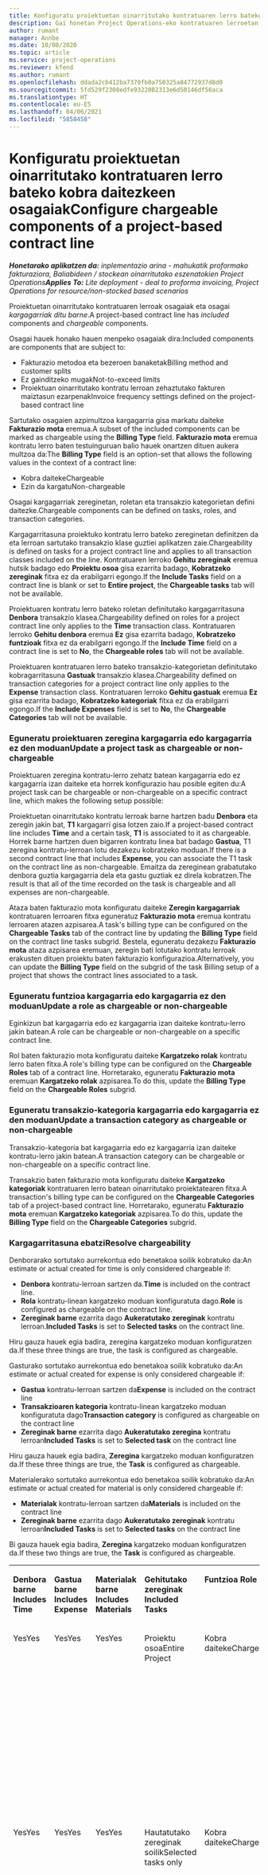 ```yaml
---
title: Konfiguratu proiektuetan oinarritutako kontratuaren lerro bateko kobra daitezkeen osagaiak
description: Gai honetan Project Operations-eko kontratuaren lerroetan osagai kargagarriak gehitzeko moduari buruzko informazioa eskaintzen du.
author: rumant
manager: Annbe
ms.date: 10/08/2020
ms.topic: article
ms.service: project-operations
ms.reviewer: kfend
ms.author: rumant
ms.openlocfilehash: ddada2cb412ba7370fb0a750325a84772937d8d0
ms.sourcegitcommit: 5fd529f2308edfe9322082313e6d50146df56aca
ms.translationtype: HT
ms.contentlocale: eu-ES
ms.lasthandoff: 04/06/2021
ms.locfileid: "5858458"
---
```

# <a name="configure-chargeable-components-of-a-project-based-contract-line"></a><span data-ttu-id="c1196-103">Konfiguratu proiektuetan oinarritutako kontratuaren lerro bateko kobra daitezkeen osagaiak</span><span class="sxs-lookup"><span data-stu-id="c1196-103">Configure chargeable components of a project-based contract line</span></span>

<span data-ttu-id="c1196-104">_**Honetarako aplikatzen da:** inplementazio arina - mahukatik proformako fakturaziora, Baliabideen / stockean oinarritutako eszenatokien Project Operations_</span><span class="sxs-lookup"><span data-stu-id="c1196-104">_**Applies To:** Lite deployment - deal to proforma invoicing, Project Operations for resource/non-stocked based scenarios_</span></span>

<span data-ttu-id="c1196-105">Proiektuetan oinarritutako kontratuaren lerroak osagaiak eta osagai *kargagarriak* *ditu barne*.</span><span class="sxs-lookup"><span data-stu-id="c1196-105">A project-based contract line has *included* components and *chargeable* components.</span></span>

<span data-ttu-id="c1196-106">Osagai hauek honako hauen menpeko osagaiak dira:</span><span class="sxs-lookup"><span data-stu-id="c1196-106">Included components are components that are subject to:</span></span>

  - <span data-ttu-id="c1196-107">Fakturazio metodoa eta bezeroen banaketak</span><span class="sxs-lookup"><span data-stu-id="c1196-107">Billing method and customer splits</span></span>
  - <span data-ttu-id="c1196-108">Ez gainditzeko mugak</span><span class="sxs-lookup"><span data-stu-id="c1196-108">Not-to-exceed limits</span></span> 
  - <span data-ttu-id="c1196-109">Proiektuan oinarritutako kontratu lerroan zehaztutako fakturen maiztasun ezarpenak</span><span class="sxs-lookup"><span data-stu-id="c1196-109">Invoice frequency settings defined on the project-based contract line</span></span>

<span data-ttu-id="c1196-110">Sartutako osagaien azpimultzoa kargagarria gisa markatu daiteke **Fakturazio mota** eremua.</span><span class="sxs-lookup"><span data-stu-id="c1196-110">A subset of the included components can be marked as chargeable using the **Billing Type** field.</span></span> <span data-ttu-id="c1196-111">**Fakturazio mota** eremua kontratu lerro baten testuinguruan balio hauek onartzen dituen aukera multzoa da:</span><span class="sxs-lookup"><span data-stu-id="c1196-111">The **Billing Type** field is an option-set that allows the following values in the context of a contract line:</span></span>

  - <span data-ttu-id="c1196-112">Kobra daiteke</span><span class="sxs-lookup"><span data-stu-id="c1196-112">Chargeable</span></span>
  - <span data-ttu-id="c1196-113">Ezin da kargatu</span><span class="sxs-lookup"><span data-stu-id="c1196-113">Non-chargeable</span></span>

<span data-ttu-id="c1196-114">Osagai kargagarriak zereginetan, roletan eta transakzio kategorietan defini daitezke.</span><span class="sxs-lookup"><span data-stu-id="c1196-114">Chargeable components can be defined on tasks, roles, and transaction categories.</span></span>

<span data-ttu-id="c1196-115">Kargagarritasuna proiektuko kontratu lerro bateko zereginetan definitzen da eta lerroan sartutako transakzio klase guztiei aplikatzen zaie.</span><span class="sxs-lookup"><span data-stu-id="c1196-115">Chargeability is defined on tasks for a project contract line and applies to all transaction classes included on the line.</span></span> <span data-ttu-id="c1196-116">Kontratuaren lerroko **Gehitu zereginak** eremua hutsik badago edo **Proiektu osoa** gisa ezarrita badago, **Kobratzeko zereginak** fitxa ez da erabilgarri egongo.</span><span class="sxs-lookup"><span data-stu-id="c1196-116">If the **Include Tasks** field on a contract line is blank or set to **Entire project**, the **Chargeable tasks** tab will not be available.</span></span>

<span data-ttu-id="c1196-117">Proiektuaren kontratu lerro bateko roletan definitutako kargagarritasuna **Denbora** transakzio klasea.</span><span class="sxs-lookup"><span data-stu-id="c1196-117">Chargeability defined on roles for a project contract line only applies to the **Time** transaction class.</span></span> <span data-ttu-id="c1196-118">Kontratuaren lerroko **Gehitu denbora** eremua **Ez** gisa ezarrita badago, **Kobratzeko funtzioak** fitxa ez da erabilgarri egongo.</span><span class="sxs-lookup"><span data-stu-id="c1196-118">If the **Include Time** field on a contract line is set to **No**, the **Chargeable roles** tab will not be available.</span></span>

<span data-ttu-id="c1196-119">Proiektuaren kontratuaren lerro bateko transakzio-kategorietan definitutako kobragarritasuna **Gastuak** transakzio klasea.</span><span class="sxs-lookup"><span data-stu-id="c1196-119">Chargeability defined on transaction categories for a project contract line only applies to the **Expense** transaction class.</span></span> <span data-ttu-id="c1196-120">Kontratuaren lerroko **Gehitu gastuak** eremua **Ez** gisa ezarrita badago, **Kobratzeko kategoriak** fitxa ez da erabilgarri egongo.</span><span class="sxs-lookup"><span data-stu-id="c1196-120">If the **Include Expenses** field is set to **No**, the **Chargeable Categories** tab will not be available.</span></span>

### <a name="update-a-project-task-as-chargeable-or-non-chargeable"></a><span data-ttu-id="c1196-121">Eguneratu proiektuaren zeregina kargagarria edo kargagarria ez den moduan</span><span class="sxs-lookup"><span data-stu-id="c1196-121">Update a project task as chargeable or non-chargeable</span></span>

<span data-ttu-id="c1196-122">Proiektuaren zeregina kontratu-lerro zehatz batean kargagarria edo ez kargagarria izan daiteke eta horrek konfigurazio hau posible egiten du:</span><span class="sxs-lookup"><span data-stu-id="c1196-122">A project task can be chargeable or non-chargeable on a specific contract line, which makes the following setup possible:</span></span>

<span data-ttu-id="c1196-123">Proiektuetan oinarritutako kontratu lerroak barne hartzen badu **Denbora** eta zeregin jakin bat, **T1** kargagarri gisa lotzen zaio.</span><span class="sxs-lookup"><span data-stu-id="c1196-123">If a project-based contract line includes **Time** and a certain task, **T1** is associated to it as chargeable.</span></span> <span data-ttu-id="c1196-124">Horrek barne hartzen duen bigarren kontratu linea bat badago **Gastua**, T1 zeregina kontratu-lerroan lotu dezakezu kobratzeko moduan.</span><span class="sxs-lookup"><span data-stu-id="c1196-124">If there is a second contract line that includes **Expense**, you can associate the T1 task on the contract line as non-chargeable.</span></span> <span data-ttu-id="c1196-125">Emaitza da zereginean grabatutako denbora guztia kargagarria dela eta gastu guztiak ez direla kobratzen.</span><span class="sxs-lookup"><span data-stu-id="c1196-125">The result is that all of the time recorded on the task is chargeable and all expenses are non-chargeable.</span></span>

<span data-ttu-id="c1196-126">Ataza baten fakturazio mota konfiguratu daiteke **Zeregin kargagarriak** kontratuaren lerroaren fitxa eguneratuz **Fakturazio mota** eremua kontratu lerroaren atazen azpisarea.</span><span class="sxs-lookup"><span data-stu-id="c1196-126">A task's billing type can be configured on the **Chargeable Tasks** tab of the contract line by updating the **Billing Type** field on the contract line tasks subgrid.</span></span> <span data-ttu-id="c1196-127">Bestela, eguneratu dezakezu **Fakturazio mota** ataza azpisarea eremuan, zeregin bati lotutako kontratu lerroak erakusten dituen proiektu baten fakturazio konfigurazioa.</span><span class="sxs-lookup"><span data-stu-id="c1196-127">Alternatively, you can update the **Billing Type** field on the subgrid of the task Billing setup of a project that shows the contract lines associated to a task.</span></span>

### <a name="update-a-role-as-chargeable-or-non-chargeable"></a><span data-ttu-id="c1196-128">Eguneratu funtzioa kargagarria edo kargagarria ez den moduan</span><span class="sxs-lookup"><span data-stu-id="c1196-128">Update a role as chargeable or non-chargeable</span></span>

<span data-ttu-id="c1196-129">Eginkizun bat kargagarria edo ez kargagarria izan daiteke kontratu-lerro jakin batean.</span><span class="sxs-lookup"><span data-stu-id="c1196-129">A role can be chargeable or non-chargeable on a specific contract line.</span></span>

<span data-ttu-id="c1196-130">Rol baten fakturazio mota konfiguratu daiteke **Kargatzeko rolak** kontratu lerro baten fitxa.</span><span class="sxs-lookup"><span data-stu-id="c1196-130">A role's billing type can be configured on the **Chargeable Roles** tab of a contract line.</span></span> <span data-ttu-id="c1196-131">Horretarako, eguneratu **Fakturazio mota** eremuan **Kargatzeko rolak** azpisarea.</span><span class="sxs-lookup"><span data-stu-id="c1196-131">To do this, update the **Billing Type** field on the **Chargeable Roles** subgrid.</span></span>

### <a name="update-a-transaction-category-as-chargeable-or-non-chargeable"></a><span data-ttu-id="c1196-132">Eguneratu transakzio-kategoria kargagarria edo kargagarria ez den moduan</span><span class="sxs-lookup"><span data-stu-id="c1196-132">Update a transaction category as chargeable or non-chargeable</span></span>

<span data-ttu-id="c1196-133">Transakzio-kategoria bat kargagarria edo ez kargagarria izan daiteke kontratu-lerro jakin batean.</span><span class="sxs-lookup"><span data-stu-id="c1196-133">A transaction category can be chargeable or non-chargeable on a specific contract line.</span></span>

<span data-ttu-id="c1196-134">Transakzio baten fakturazio mota konfiguratu daiteke **Kargatzeko kategoriak** kontratuaren lerro batean oinarritutako proiektatearen fitxa.</span><span class="sxs-lookup"><span data-stu-id="c1196-134">A transaction's billing type can be configured on the **Chargeable Categories** tab of a project-based contract line.</span></span> <span data-ttu-id="c1196-135">Horretarako, eguneratu **Fakturazio mota** eremuan **Kargatzeko kategoriak** azpisarea.</span><span class="sxs-lookup"><span data-stu-id="c1196-135">To do this, update the **Billing Type** field on the **Chargeable Categories** subgrid.</span></span>

### <a name="resolve-chargeability"></a><span data-ttu-id="c1196-136">Kargagarritasuna ebatzi</span><span class="sxs-lookup"><span data-stu-id="c1196-136">Resolve chargeability</span></span>

<span data-ttu-id="c1196-137">Denborarako sortutako aurrekontua edo benetakoa soilik kobratuko da:</span><span class="sxs-lookup"><span data-stu-id="c1196-137">An estimate or actual created for time is only considered chargeable if:</span></span>

   - <span data-ttu-id="c1196-138">**Denbora** kontratu-lerroan sartzen da.</span><span class="sxs-lookup"><span data-stu-id="c1196-138">**Time** is included on the contract line.</span></span>
   - <span data-ttu-id="c1196-139">**Rola** kontratu-linean kargatzeko moduan konfiguratuta dago.</span><span class="sxs-lookup"><span data-stu-id="c1196-139">**Role** is configured as chargeable on the contract line.</span></span>
   - <span data-ttu-id="c1196-140">**Zereginak barne** ezarrita dago **Aukeratutako zereginak** kontratu lerroan.</span><span class="sxs-lookup"><span data-stu-id="c1196-140">**Included Tasks** is set to **Selected tasks** on the contract line.</span></span>
 
 <span data-ttu-id="c1196-141">Hiru gauza hauek egia badira, zeregina kargatzeko moduan konfiguratzen da.</span><span class="sxs-lookup"><span data-stu-id="c1196-141">If these three things are true, the task is configured as chargeable.</span></span> 

<span data-ttu-id="c1196-142">Gasturako sortutako aurrekontua edo benetakoa soilik kobratuko da:</span><span class="sxs-lookup"><span data-stu-id="c1196-142">An estimate or actual created for expense is only considered chargeable if:</span></span>

   - <span data-ttu-id="c1196-143">**Gastua** kontratu-lerroan sartzen da</span><span class="sxs-lookup"><span data-stu-id="c1196-143">**Expense** is included on the contract line</span></span>
   - <span data-ttu-id="c1196-144">**Transakzioaren kategoria** kontratu-linean kargatzeko moduan konfiguratuta dago</span><span class="sxs-lookup"><span data-stu-id="c1196-144">**Transaction category** is configured as chargeable on the contract line</span></span>
   - <span data-ttu-id="c1196-145">**Zereginak barne** ezarrita dago **Aukeratutako zeregina** kontratu lerroan</span><span class="sxs-lookup"><span data-stu-id="c1196-145">**Included Tasks** is set to **Selected task** on the contract line</span></span>
  
 <span data-ttu-id="c1196-146">Hiru gauza hauek egia badira, **Zeregina** kargatzeko moduan konfiguratzen da.</span><span class="sxs-lookup"><span data-stu-id="c1196-146">If these three things are true, the **Task** is configured as chargeable.</span></span> 

<span data-ttu-id="c1196-147">Materialerako sortutako aurrekontua edo benetakoa soilik kobratuko da:</span><span class="sxs-lookup"><span data-stu-id="c1196-147">An estimate or actual created for material is only considered chargeable if:</span></span>

   - <span data-ttu-id="c1196-148">**Materialak** kontratu-lerroan sartzen da</span><span class="sxs-lookup"><span data-stu-id="c1196-148">**Materials** is included on the contract line</span></span>
   - <span data-ttu-id="c1196-149">**Zereginak barne** ezarrita dago **Aukeratutako zereginak** kontratu lerroan</span><span class="sxs-lookup"><span data-stu-id="c1196-149">**Included Tasks** is set to **Selected tasks** on the contract line</span></span>

<span data-ttu-id="c1196-150">Bi gauza hauek egia badira, **Zeregina** kargatzeko moduan konfiguratzen da.</span><span class="sxs-lookup"><span data-stu-id="c1196-150">If these two things are true, the **Task** is configured as chargeable.</span></span> 

<table border="0" cellspacing="0" cellpadding="0">
    <tbody>
        <tr>
            <td width="70" valign="top">
                <p><span data-ttu-id="c1196-151">
                    <strong>Denbora barne</strong>
                </span><span class="sxs-lookup"><span data-stu-id="c1196-151">
                    <strong>Includes Time</strong>
                </span></span></p>
            </td>
            <td width="78" valign="top">
                <p><span data-ttu-id="c1196-152">
                    <strong>Gastua barne</strong>
                    <strong></strong>
                </span><span class="sxs-lookup"><span data-stu-id="c1196-152">
                    <strong>Includes Expense</strong>
                    <strong></strong>
                </span></span></p>
            </td>
            <td width="63" valign="top">
                <p><span data-ttu-id="c1196-153">
                    <strong>Materialak barne</strong>
                    <strong></strong>
                </span><span class="sxs-lookup"><span data-stu-id="c1196-153">
                    <strong>Includes Materials</strong>
                    <strong></strong>
                </span></span></p>
            </td>
            <td width="75" valign="top">
                <p><span data-ttu-id="c1196-154">
                    <strong>Gehitutako zereginak</strong>
                    <strong></strong>
                </span><span class="sxs-lookup"><span data-stu-id="c1196-154">
                    <strong>Included Tasks</strong>
                    <strong></strong>
                </span></span></p>
            </td>
            <td width="65" valign="top">
                <p><span data-ttu-id="c1196-155">
                    <strong>Funtzioa</strong>
                    <strong></strong>
                </span><span class="sxs-lookup"><span data-stu-id="c1196-155">
                    <strong>Role</strong>
                    <strong></strong>
                </span></span></p>
            </td>
            <td width="70" valign="top">
                <p><span data-ttu-id="c1196-156">
                    <strong>Kategoria</strong>
                    <strong></strong>
                </span><span class="sxs-lookup"><span data-stu-id="c1196-156">
                    <strong>Category</strong>
                    <strong></strong>
                </span></span></p>
            </td>
            <td width="65" valign="top">
                <p><span data-ttu-id="c1196-157">
                    <strong>Ataza</strong>
                    <strong></strong>
                </span><span class="sxs-lookup"><span data-stu-id="c1196-157">
                    <strong>Task</strong>
                    <strong></strong>
                </span></span></p>
            </td>
            <td width="350" valign="top">
                <p><span data-ttu-id="c1196-158">
                    <strong>Kargagarritasunaren eragina</strong>
                </span><span class="sxs-lookup"><span data-stu-id="c1196-158">
                    <strong>Chargeability impact</strong>
                </span></span></p>
            </td>
        </tr>
        <tr>
            <td width="70" valign="top">
                <p>
<span data-ttu-id="c1196-159">Yes</span><span class="sxs-lookup"><span data-stu-id="c1196-159">Yes</span></span> </p>
            </td>
            <td width="78" valign="top">
                <p>
<span data-ttu-id="c1196-160">Yes</span><span class="sxs-lookup"><span data-stu-id="c1196-160">Yes</span></span> </p>
            </td>
            <td width="63" valign="top">
                <p>
<span data-ttu-id="c1196-161">Yes</span><span class="sxs-lookup"><span data-stu-id="c1196-161">Yes</span></span> </p>
            </td>
            <td width="75" valign="top">
                <p>
<span data-ttu-id="c1196-162">Proiektu osoa</span><span class="sxs-lookup"><span data-stu-id="c1196-162">Entire Project</span></span> </p>
            </td>
            <td width="65" valign="top">
                <p>
<span data-ttu-id="c1196-163">Kobra daiteke</span><span class="sxs-lookup"><span data-stu-id="c1196-163">Chargeable</span></span> </p>
            </td>
            <td width="70" valign="top">
                <p>
<span data-ttu-id="c1196-164">Kobra daiteke</span><span class="sxs-lookup"><span data-stu-id="c1196-164">Chargeable</span></span> </p>
            </td>
            <td width="65" valign="top">
                <p>
<span data-ttu-id="c1196-165">Ezin da ezarri</span><span class="sxs-lookup"><span data-stu-id="c1196-165">Can't be set</span></span> </p>
            </td>
            <td width="350" valign="top">
                <p>
<span data-ttu-id="c1196-166">Fakturazioa denbora errealean: <strong>Kargagarria</strong>
                </span><span class="sxs-lookup"><span data-stu-id="c1196-166">Billing on a time actual: <strong>Chargeable</strong>
                </span></span></p>
                <p>
<span data-ttu-id="c1196-167">Fakturazio mota benetako gastuan: <strong>Kargagarria</strong>
                </span><span class="sxs-lookup"><span data-stu-id="c1196-167">Billing type on expense actual: <strong>Chargeable</strong>
                </span></span></p>
                <p>
<span data-ttu-id="c1196-168">Fakturazio mota benetako materialean: <strong>Kargagarria</strong>
                </span><span class="sxs-lookup"><span data-stu-id="c1196-168">Billing type on material actual: <strong>Chargeable</strong>
                </span></span></p>
            </td>
        </tr>
        <tr>
            <td width="70" valign="top">
                <p>
<span data-ttu-id="c1196-169">Yes</span><span class="sxs-lookup"><span data-stu-id="c1196-169">Yes</span></span> </p>
            </td>
            <td width="78" valign="top">
                <p>
<span data-ttu-id="c1196-170">Yes</span><span class="sxs-lookup"><span data-stu-id="c1196-170">Yes</span></span> </p>
            </td>
            <td width="63" valign="top">
                <p>
<span data-ttu-id="c1196-171">Yes</span><span class="sxs-lookup"><span data-stu-id="c1196-171">Yes</span></span> </p>
            </td>
            <td width="75" valign="top">
                <p>
<span data-ttu-id="c1196-172">Hautatutako zereginak soilik</span><span class="sxs-lookup"><span data-stu-id="c1196-172">Selected tasks only</span></span> </p>
            </td>
            <td width="65" valign="top">
                <p>
<span data-ttu-id="c1196-173">Kobra daiteke</span><span class="sxs-lookup"><span data-stu-id="c1196-173">Chargeable</span></span> </p>
            </td>
            <td width="70" valign="top">
                <p>
<span data-ttu-id="c1196-174">Kobra daiteke</span><span class="sxs-lookup"><span data-stu-id="c1196-174">Chargeable</span></span> </p>
            </td>
            <td width="65" valign="top">
                <p>
<span data-ttu-id="c1196-175">Kobra daiteke</span><span class="sxs-lookup"><span data-stu-id="c1196-175">Chargeable</span></span> </p>
            </td>
            <td width="350" valign="top">
                <p>
<span data-ttu-id="c1196-176">Fakturazioa denbora errealean: <strong>Kargagarria</strong>
                </span><span class="sxs-lookup"><span data-stu-id="c1196-176">Billing on a time actual: <strong>Chargeable</strong>
                </span></span></p>
                <p>
<span data-ttu-id="c1196-177">Fakturazio mota benetako gastuan: <strong>Kargagarria</strong>
                </span><span class="sxs-lookup"><span data-stu-id="c1196-177">Billing type on expense actual: <strong>Chargeable</strong>
                </span></span></p>
                <p>
<span data-ttu-id="c1196-178">Fakturazio mota benetako materialean: <strong>Kargagarria</strong>
                </span><span class="sxs-lookup"><span data-stu-id="c1196-178">Billing type on material actual: <strong>Chargeable</strong>
                </span></span></p>
            </td>
        </tr>
        <tr>
            <td width="70" valign="top">
                <p>
<span data-ttu-id="c1196-179">Yes</span><span class="sxs-lookup"><span data-stu-id="c1196-179">Yes</span></span> </p>
            </td>
            <td width="78" valign="top">
                <p>
<span data-ttu-id="c1196-180">Yes</span><span class="sxs-lookup"><span data-stu-id="c1196-180">Yes</span></span> </p>
            </td>
            <td width="63" valign="top">
                <p>
<span data-ttu-id="c1196-181">Yes</span><span class="sxs-lookup"><span data-stu-id="c1196-181">Yes</span></span> </p>
            </td>
            <td width="75" valign="top">
                <p>
<span data-ttu-id="c1196-182">Hautatutako zereginak soilik</span><span class="sxs-lookup"><span data-stu-id="c1196-182">Selected tasks only</span></span> </p>
            </td>
            <td width="65" valign="top">
                <p><span data-ttu-id="c1196-183">
                    <strong>Ezin da kargatu</strong>
                </span><span class="sxs-lookup"><span data-stu-id="c1196-183">
                    <strong>Non - Chargeable</strong>
                </span></span></p>
            </td>
            <td width="70" valign="top">
                <p>
<span data-ttu-id="c1196-184">Kobra daiteke</span><span class="sxs-lookup"><span data-stu-id="c1196-184">Chargeable</span></span> </p>
            </td>
            <td width="65" valign="top">
                <p>
<span data-ttu-id="c1196-185">Kobra daiteke</span><span class="sxs-lookup"><span data-stu-id="c1196-185">Chargeable</span></span> </p>
            </td>
            <td width="350" valign="top">
                <p>
<span data-ttu-id="c1196-186">Fakturazioa denbora errealean: <strong>Ez-kargagarria</strong>
                </span><span class="sxs-lookup"><span data-stu-id="c1196-186">Billing on a time actual: <strong>Non-Chargeable</strong>
                </span></span></p>
                <p>
<span data-ttu-id="c1196-187">Fakturazio mota benetako gastuan: Kargagarria</span><span class="sxs-lookup"><span data-stu-id="c1196-187">Billing type on expense actual: Chargeable</span></span> </p>
                <p>
<span data-ttu-id="c1196-188">Fakturazio mota benetako materialean: Kargagarria</span><span class="sxs-lookup"><span data-stu-id="c1196-188">Billing type on material actual: Chargeable</span></span> </p>
            </td>
        </tr>
        <tr>
            <td width="70" valign="top">
                <p>
<span data-ttu-id="c1196-189">Yes</span><span class="sxs-lookup"><span data-stu-id="c1196-189">Yes</span></span> </p>
            </td>
            <td width="78" valign="top">
                <p>
<span data-ttu-id="c1196-190">Yes</span><span class="sxs-lookup"><span data-stu-id="c1196-190">Yes</span></span> </p>
            </td>
            <td width="63" valign="top">
                <p>
<span data-ttu-id="c1196-191">Yes</span><span class="sxs-lookup"><span data-stu-id="c1196-191">Yes</span></span> </p>
            </td>
            <td width="75" valign="top">
                <p>
<span data-ttu-id="c1196-192">Hautatutako zereginak soilik</span><span class="sxs-lookup"><span data-stu-id="c1196-192">Selected tasks only</span></span> </p>
            </td>
            <td width="65" valign="top">
                <p>
<span data-ttu-id="c1196-193">Kobra daiteke</span><span class="sxs-lookup"><span data-stu-id="c1196-193">Chargeable</span></span> </p>
            </td>
            <td width="70" valign="top">
                <p>
<span data-ttu-id="c1196-194">Kobra daiteke</span><span class="sxs-lookup"><span data-stu-id="c1196-194">Chargeable</span></span> </p>
            </td>
            <td width="65" valign="top">
                <p><span data-ttu-id="c1196-195">
                    <strong>Ez-kargagarria</strong>
                </span><span class="sxs-lookup"><span data-stu-id="c1196-195">
                    <strong>Non-Chargeable</strong>
                </span></span></p>
            </td>
            <td width="350" valign="top">
                <p>
<span data-ttu-id="c1196-196">Fakturazioa denbora errealean: <strong>Ez-kargagarria</strong>
                </span><span class="sxs-lookup"><span data-stu-id="c1196-196">Billing on a time actual: <strong>Non-Chargeable</strong>
                </span></span></p>
                <p>
<span data-ttu-id="c1196-197">Fakturazio mota benetako gastuan: <strong>Ez-kargagarria</strong>
                </span><span class="sxs-lookup"><span data-stu-id="c1196-197">Billing type on expense actual: <strong>Non-Chargeable</strong>
                </span></span></p>
                <p>
<span data-ttu-id="c1196-198">Fakturazio mota benetako materialean: <strong>Ez-kargagarria</strong>
                </span><span class="sxs-lookup"><span data-stu-id="c1196-198">Billing type on material actual: <strong>Non-Chargeable</strong>
                </span></span></p>
            </td>
        </tr>
        <tr>
            <td width="70" valign="top">
                <p>
<span data-ttu-id="c1196-199">Yes</span><span class="sxs-lookup"><span data-stu-id="c1196-199">Yes</span></span> </p>
            </td>
            <td width="78" valign="top">
                <p>
<span data-ttu-id="c1196-200">Yes</span><span class="sxs-lookup"><span data-stu-id="c1196-200">Yes</span></span> </p>
            </td>
            <td width="63" valign="top">
                <p>
<span data-ttu-id="c1196-201">Yes</span><span class="sxs-lookup"><span data-stu-id="c1196-201">Yes</span></span> </p>
            </td>
            <td width="75" valign="top">
                <p>
<span data-ttu-id="c1196-202">Hautatutako zereginak soilik</span><span class="sxs-lookup"><span data-stu-id="c1196-202">Selected tasks only</span></span> </p>
            </td>
            <td width="65" valign="top">
                <p><span data-ttu-id="c1196-203">
                    <strong>Ez-kargagarria</strong>
                </span><span class="sxs-lookup"><span data-stu-id="c1196-203">
                    <strong>Non-Chargeable</strong>
                </span></span></p>
            </td>
            <td width="70" valign="top">
                <p>
<span data-ttu-id="c1196-204">Kobra daiteke</span><span class="sxs-lookup"><span data-stu-id="c1196-204">Chargeable</span></span> </p>
            </td>
            <td width="65" valign="top">
                <p><span data-ttu-id="c1196-205">
                    <strong>Ez-kargagarria</strong>
                </span><span class="sxs-lookup"><span data-stu-id="c1196-205">
                    <strong>Non- Chargeable</strong>
                </span></span></p>
            </td>
            <td width="350" valign="top">
                <p>
<span data-ttu-id="c1196-206">Fakturazioa denbora errealean: <strong>Ez-kargagarria</strong>
                </span><span class="sxs-lookup"><span data-stu-id="c1196-206">Billing on a time actual: <strong>Non-Chargeable</strong>
                </span></span></p>
                <p>
<span data-ttu-id="c1196-207">Fakturazio mota benetako gastuan: <strong>Ez-kargagarria</strong>
                </span><span class="sxs-lookup"><span data-stu-id="c1196-207">Billing type on expense actual: <strong>Non-Chargeable</strong>
                </span></span></p>
                <p>
<span data-ttu-id="c1196-208">Fakturazio mota benetako materialean: <strong>Ez-kargagarria</strong>
                </span><span class="sxs-lookup"><span data-stu-id="c1196-208">Billing type on material actual: <strong> Non-Chargeable</strong>
                </span></span></p>
            </td>
        </tr>
        <tr>
            <td width="70" valign="top">
                <p>
<span data-ttu-id="c1196-209">Yes</span><span class="sxs-lookup"><span data-stu-id="c1196-209">Yes</span></span> </p>
            </td>
            <td width="78" valign="top">
                <p>
<span data-ttu-id="c1196-210">Yes</span><span class="sxs-lookup"><span data-stu-id="c1196-210">Yes</span></span> </p>
            </td>
            <td width="63" valign="top">
                <p>
<span data-ttu-id="c1196-211">Yes</span><span class="sxs-lookup"><span data-stu-id="c1196-211">Yes</span></span> </p>
            </td>
            <td width="75" valign="top">
                <p>
<span data-ttu-id="c1196-212">Hautatutako zereginak soilik</span><span class="sxs-lookup"><span data-stu-id="c1196-212">Selected tasks only</span></span> </p>
            </td>
            <td width="65" valign="top">
                <p><span data-ttu-id="c1196-213">
                    <strong>Ez-kargagarria</strong>
                </span><span class="sxs-lookup"><span data-stu-id="c1196-213">
                    <strong>Non-Chargeable</strong>
                </span></span></p>
            </td>
            <td width="70" valign="top">
                <p><span data-ttu-id="c1196-214">
                    <strong>Ez-kargagarria</strong>
                </span><span class="sxs-lookup"><span data-stu-id="c1196-214">
                    <strong>Non-Chargeable</strong>
                </span></span></p>
            </td>
            <td width="65" valign="top">
                <p>
<span data-ttu-id="c1196-215">Kobra daiteke</span><span class="sxs-lookup"><span data-stu-id="c1196-215">Chargeable</span></span> </p>
            </td>
            <td width="350" valign="top">
                <p>
<span data-ttu-id="c1196-216">Fakturazioa denbora errealean: <strong>Ez-kargagarria</strong>
                </span><span class="sxs-lookup"><span data-stu-id="c1196-216">Billing on a time actual: <strong>Non-Chargeable</strong>
                </span></span></p>
                <p>
<span data-ttu-id="c1196-217">Fakturazio mota benetako gastuan: <strong>Ez-kargagarria</strong>
                </span><span class="sxs-lookup"><span data-stu-id="c1196-217">Billing type on expense actual: <strong> Non-Chargeable</strong>
                </span></span></p>
                <p>
<span data-ttu-id="c1196-218">Fakturazio mota benetako materialean: Kargagarria</span><span class="sxs-lookup"><span data-stu-id="c1196-218">Billing type on material actual: Chargeable</span></span> </p>
            </td>
        </tr>
        <tr>
            <td width="70" valign="top">
                <p><span data-ttu-id="c1196-219">
                    <strong>No</strong>
                </span><span class="sxs-lookup"><span data-stu-id="c1196-219">
                    <strong>No</strong>
                </span></span></p>
            </td>
            <td width="78" valign="top">
                <p>
<span data-ttu-id="c1196-220">Yes</span><span class="sxs-lookup"><span data-stu-id="c1196-220">Yes</span></span> </p>
            </td>
            <td width="63" valign="top">
                <p>
<span data-ttu-id="c1196-221">Yes</span><span class="sxs-lookup"><span data-stu-id="c1196-221">Yes</span></span> </p>
            </td>
            <td width="75" valign="top">
                <p>
<span data-ttu-id="c1196-222">Proiektu osoa</span><span class="sxs-lookup"><span data-stu-id="c1196-222">Entire Project</span></span> </p>
            </td>
            <td width="65" valign="top">
                <p>
<span data-ttu-id="c1196-223">Ezin da ezarri</span><span class="sxs-lookup"><span data-stu-id="c1196-223">Can't be set</span></span> </p>
            </td>
            <td width="70" valign="top">
                <p><span data-ttu-id="c1196-224">
                    <strong>Kobra daiteke</strong>
                </span><span class="sxs-lookup"><span data-stu-id="c1196-224">
                    <strong>Chargeable</strong>
                </span></span></p>
            </td>
            <td width="65" valign="top">
                <p>
<span data-ttu-id="c1196-225">Ezin da ezarri</span><span class="sxs-lookup"><span data-stu-id="c1196-225">Can't be set</span></span> </p>
            </td>
            <td width="350" valign="top">
                <p>
<span data-ttu-id="c1196-226">Fakturazioa denbora errealean: <strong>Ez dago erabilgarri</strong>
                </span><span class="sxs-lookup"><span data-stu-id="c1196-226">Billing on a time actual: <strong>Not available</strong>
                </span></span></p>
                <p>
<span data-ttu-id="c1196-227">Fakturazio mota benetako gastuan: Kargagarria</span><span class="sxs-lookup"><span data-stu-id="c1196-227">Billing type on expense actual: Chargeable</span></span> </p>
                <p>
<span data-ttu-id="c1196-228">Fakturazio mota benetako materialean: Kargagarria</span><span class="sxs-lookup"><span data-stu-id="c1196-228">Billing type on material actual: Chargeable</span></span> </p>
            </td>
        </tr>
        <tr>
            <td width="70" valign="top">
                <p><span data-ttu-id="c1196-229">
                    <strong>No</strong>
                </span><span class="sxs-lookup"><span data-stu-id="c1196-229">
                    <strong>No</strong>
                </span></span></p>
            </td>
            <td width="78" valign="top">
                <p>
<span data-ttu-id="c1196-230">Yes</span><span class="sxs-lookup"><span data-stu-id="c1196-230">Yes</span></span> </p>
            </td>
            <td width="63" valign="top">
                <p>
<span data-ttu-id="c1196-231">Yes</span><span class="sxs-lookup"><span data-stu-id="c1196-231">Yes</span></span> </p>
            </td>
            <td width="75" valign="top">
                <p>
<span data-ttu-id="c1196-232">Proiektu osoa</span><span class="sxs-lookup"><span data-stu-id="c1196-232">Entire Project</span></span> </p>
            </td>
            <td width="65" valign="top">
                <p>
<span data-ttu-id="c1196-233">Ezin da ezarri</span><span class="sxs-lookup"><span data-stu-id="c1196-233">Can't be set</span></span> </p>
            </td>
            <td width="70" valign="top">
                <p><span data-ttu-id="c1196-234">
                    <strong>Ez-kargagarria</strong>
                </span><span class="sxs-lookup"><span data-stu-id="c1196-234">
                    <strong>Non-Chargeable</strong>
                </span></span></p>
            </td>
            <td width="65" valign="top">
                <p>
<span data-ttu-id="c1196-235">Ezin da ezarri</span><span class="sxs-lookup"><span data-stu-id="c1196-235">Can't be set</span></span> </p>
            </td>
            <td width="350" valign="top">
                <p>
<span data-ttu-id="c1196-236">Fakturazioa denbora errealean: <strong>Ez dago erabilgarri</strong>
                </span><span class="sxs-lookup"><span data-stu-id="c1196-236">Billing on a time actual: <strong>Not available</strong>
                </span></span></p>
                <p>
<span data-ttu-id="c1196-237">Fakturazio mota benetako gastuan: <strong> Ez-kargagarria</strong>
                </span><span class="sxs-lookup"><span data-stu-id="c1196-237">Billing type on expense actual: <strong> Non-chargeable</strong>
                </span></span></p>
                <p>
<span data-ttu-id="c1196-238">Fakturazio mota benetako materialean: Kargagarria</span><span class="sxs-lookup"><span data-stu-id="c1196-238">Billing type on material actual: Chargeable</span></span> </p>
            </td>
        </tr>
        <tr>
            <td width="70" valign="top">
                <p>
<span data-ttu-id="c1196-239">Yes</span><span class="sxs-lookup"><span data-stu-id="c1196-239">Yes</span></span> </p>
            </td>
            <td width="78" valign="top">
                <p><span data-ttu-id="c1196-240">
                    <strong>No</strong>
                </span><span class="sxs-lookup"><span data-stu-id="c1196-240">
                    <strong>No</strong>
                </span></span></p>
            </td>
            <td width="63" valign="top">
                <p>
<span data-ttu-id="c1196-241">Yes</span><span class="sxs-lookup"><span data-stu-id="c1196-241">Yes</span></span> </p>
            </td>
            <td width="75" valign="top">
                <p>
<span data-ttu-id="c1196-242">Proiektu osoa</span><span class="sxs-lookup"><span data-stu-id="c1196-242">Entire Project</span></span> </p>
            </td>
            <td width="65" valign="top">
                <p>
<span data-ttu-id="c1196-243">Kobra daiteke</span><span class="sxs-lookup"><span data-stu-id="c1196-243">Chargeable</span></span> </p>
            </td>
            <td width="70" valign="top">
                <p>
<span data-ttu-id="c1196-244">Ezin da ezarri</span><span class="sxs-lookup"><span data-stu-id="c1196-244">Can't be set</span></span> </p>
            </td>
            <td width="65" valign="top">
                <p>
<span data-ttu-id="c1196-245">Ezin da ezarri</span><span class="sxs-lookup"><span data-stu-id="c1196-245">Can't be set</span></span> </p>
            </td>
            <td width="350" valign="top">
                <p>
<span data-ttu-id="c1196-246">Fakturazioa denbora errealean: Kargagarria</span><span class="sxs-lookup"><span data-stu-id="c1196-246">Billing on a time actual: Chargeable</span></span> </p>
                <p>
<span data-ttu-id="c1196-247">Fakturazio mota benetako gastuan: <strong>Ez dago erabilgarri</strong>
                </span><span class="sxs-lookup"><span data-stu-id="c1196-247">Billing type on expense actual:<strong> Not available</strong>
                </span></span></p>
                <p>
<span data-ttu-id="c1196-248">Fakturazio mota benetako materialean: Kargagarria</span><span class="sxs-lookup"><span data-stu-id="c1196-248">Billing type on material actual: Chargeable</span></span> </p>
            </td>
        </tr>
        <tr>
            <td width="70" valign="top">
                <p>
<span data-ttu-id="c1196-249">Yes</span><span class="sxs-lookup"><span data-stu-id="c1196-249">Yes</span></span> </p>
            </td>
            <td width="78" valign="top">
                <p><span data-ttu-id="c1196-250">
                    <strong>No</strong>
                </span><span class="sxs-lookup"><span data-stu-id="c1196-250">
                    <strong>No</strong>
                </span></span></p>
            </td>
            <td width="63" valign="top">
                <p>
<span data-ttu-id="c1196-251">Yes</span><span class="sxs-lookup"><span data-stu-id="c1196-251">Yes</span></span> </p>
            </td>
            <td width="75" valign="top">
                <p>
<span data-ttu-id="c1196-252">Proiektu osoa</span><span class="sxs-lookup"><span data-stu-id="c1196-252">Entire Project</span></span> </p>
            </td>
            <td width="65" valign="top">
                <p><span data-ttu-id="c1196-253">
                    <strong>Ez-kargagarria</strong>
                </span><span class="sxs-lookup"><span data-stu-id="c1196-253">
                    <strong>Non-Chargeable</strong>
                </span></span></p>
            </td>
            <td width="70" valign="top">
                <p>
<span data-ttu-id="c1196-254">Ezin da ezarri</span><span class="sxs-lookup"><span data-stu-id="c1196-254">Can't be set</span></span> </p>
            </td>
            <td width="65" valign="top">
                <p>
<span data-ttu-id="c1196-255">Ezin da ezarri</span><span class="sxs-lookup"><span data-stu-id="c1196-255">Can't be set</span></span> </p>
            </td>
            <td width="350" valign="top">
                <p>
<span data-ttu-id="c1196-256">Fakturazioa denbora errealean: <strong>Ez-kargagarria</strong>
                </span><span class="sxs-lookup"><span data-stu-id="c1196-256">Billing on a time actual: <strong>Non-chargeable </strong>
                </span></span></p>
                <p>
<span data-ttu-id="c1196-257">Fakturazio mota benetako gastuan: <strong>Ez dago erabilgarri</strong>
                </span><span class="sxs-lookup"><span data-stu-id="c1196-257">Billing type on expense actual:<strong> Not available</strong>
                </span></span></p>
                <p>
<span data-ttu-id="c1196-258">Fakturazio mota benetako materialean: Kargagarria</span><span class="sxs-lookup"><span data-stu-id="c1196-258">Billing type on material actual: Chargeable</span></span> </p>
            </td>
        </tr>
        <tr>
            <td width="70" valign="top">
                <p>
<span data-ttu-id="c1196-259">Yes</span><span class="sxs-lookup"><span data-stu-id="c1196-259">Yes</span></span> </p>
            </td>
            <td width="78" valign="top">
                <p>
<span data-ttu-id="c1196-260">Yes</span><span class="sxs-lookup"><span data-stu-id="c1196-260">Yes</span></span> </p>
            </td>
            <td width="63" valign="top">
                <p><span data-ttu-id="c1196-261">
                    <strong>No</strong>
                </span><span class="sxs-lookup"><span data-stu-id="c1196-261">
                    <strong>No</strong>
                </span></span></p>
            </td>
            <td width="75" valign="top">
                <p>
<span data-ttu-id="c1196-262">Proiektu osoa</span><span class="sxs-lookup"><span data-stu-id="c1196-262">Entire Project</span></span> </p>
            </td>
            <td width="65" valign="top">
                <p>
<span data-ttu-id="c1196-263">Kobra daiteke</span><span class="sxs-lookup"><span data-stu-id="c1196-263">Chargeable</span></span> </p>
            </td>
            <td width="70" valign="top">
                <p>
<span data-ttu-id="c1196-264">Kobra daiteke</span><span class="sxs-lookup"><span data-stu-id="c1196-264">Chargeable</span></span> </p>
            </td>
            <td width="65" valign="top">
                <p>
<span data-ttu-id="c1196-265">Ezin da ezarri</span><span class="sxs-lookup"><span data-stu-id="c1196-265">Can't be set</span></span> </p>
            </td>
            <td width="350" valign="top">
                <p>
<span data-ttu-id="c1196-266">Fakturazioa denbora errealean: Kargagarria</span><span class="sxs-lookup"><span data-stu-id="c1196-266">Billing on a time actual: Chargeable</span></span> </p>
                <p>
<span data-ttu-id="c1196-267">Fakturazio mota benetako gastuan: Kargagarria</span><span class="sxs-lookup"><span data-stu-id="c1196-267">Billing type on expense actual: Chargeable</span></span> </p>
                <p>
<span data-ttu-id="c1196-268">Fakturazio mota benetako materialean: <strong> Ez dago erabilgarri</strong>
                </span><span class="sxs-lookup"><span data-stu-id="c1196-268">Billing type on material actual: <strong> Not available</strong>
                </span></span></p>
            </td>
        </tr>
        <tr>
            <td width="70" valign="top">
                <p>
<span data-ttu-id="c1196-269">Yes</span><span class="sxs-lookup"><span data-stu-id="c1196-269">Yes</span></span> </p>
            </td>
            <td width="78" valign="top">
                <p>
<span data-ttu-id="c1196-270">Yes</span><span class="sxs-lookup"><span data-stu-id="c1196-270">Yes</span></span> </p>
            </td>
            <td width="63" valign="top">
                <p><span data-ttu-id="c1196-271">
                    <strong>No</strong>
                </span><span class="sxs-lookup"><span data-stu-id="c1196-271">
                    <strong>No</strong>
                </span></span></p>
            </td>
            <td width="75" valign="top">
                <p>
<span data-ttu-id="c1196-272">Proiektu osoa</span><span class="sxs-lookup"><span data-stu-id="c1196-272">Entire Project</span></span> </p>
            </td>
            <td width="65" valign="top">
                <p><span data-ttu-id="c1196-273">
                    <strong>Ez-kargagarria</strong>
                </span><span class="sxs-lookup"><span data-stu-id="c1196-273">
                    <strong>Non-Chargeable</strong>
                </span></span></p>
            </td>
            <td width="70" valign="top">
                <p><span data-ttu-id="c1196-274">
                    <strong>Ezin da kargatu</strong>
                </span><span class="sxs-lookup"><span data-stu-id="c1196-274">
                    <strong>Non-chargeable</strong>
                </span></span></p>
            </td>
            <td width="65" valign="top">
                <p>
<span data-ttu-id="c1196-275">Ezin da ezarri</span><span class="sxs-lookup"><span data-stu-id="c1196-275">Can't be set</span></span> </p>
            </td>
            <td width="350" valign="top">
                <p>
<span data-ttu-id="c1196-276">Fakturazioa denbora errealean: <strong>Ez-kargagarria</strong>
                </span><span class="sxs-lookup"><span data-stu-id="c1196-276">Billing on a time actual: <strong>Non-chargeable </strong>
                </span></span></p>
                <p>
<span data-ttu-id="c1196-277">Fakturazio mota benetako gastuan: <strong> Ez-kargagarria</strong>
                </span><span class="sxs-lookup"><span data-stu-id="c1196-277">Billing type on expense actual:<strong> Non-chargeable </strong>
                </span></span></p>
                <p>
<span data-ttu-id="c1196-278">Fakturazio mota benetako materialean: <strong> Ez dago erabilgarri</strong>
                </span><span class="sxs-lookup"><span data-stu-id="c1196-278">Billing type on material actual:<strong> Not available</strong>
                </span></span></p>
            </td>
        </tr>
    </tbody>
</table>





[!INCLUDE[footer-include](../../includes/footer-banner.md)]
